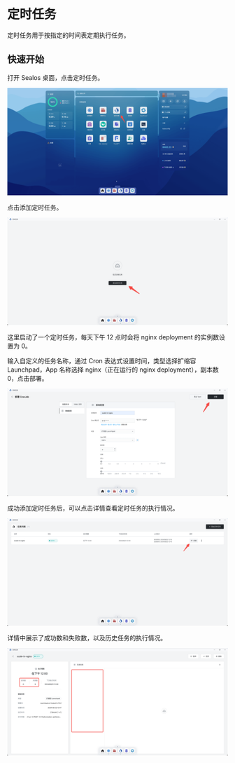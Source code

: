 # 定时任务

定时任务用于按指定的时间表定期执行任务。

## 快速开始

打开 Sealos 桌面，点击定时任务。

![](./images/cronjob-1.png)

点击添加定时任务。

![](./images/cronjob-2.png)

这里启动了一个定时任务，每天下午 12 点时会将 nginx deployment 的实例数设置为 0。

输入自定义的任务名称，通过 Cron 表达式设置时间，类型选择扩缩容 Launchpad，App 名称选择 nginx（正在运行的 nginx
deployment），副本数 0，点击部署。

![](./images/cronjob-3.png)

成功添加定时任务后，可以点击详情查看定时任务的执行情况。

![](./images/cronjob-4.png)

详情中展示了成功数和失败数，以及历史任务的执行情况。

![](./images/cronjob-5.png) 